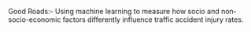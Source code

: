 Good Roads:- Using machine learning to measure how socio and non-socio-economic factors differently influence traffic accident injury rates.
